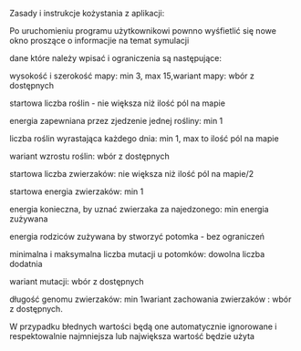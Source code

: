 Zasady i instrukcje kożystania z aplikacji:


Po uruchomieniu programu użytkownikowi pownno wyśfietlić się nowe okno proszące o informacjie na temat symulacji

dane które należy wpisać i ograniczenia są następujące:


wysokość i szerokość mapy: min 3, max 15,wariant mapy: wbór z dostępnych

startowa liczba roślin - nie większa niż ilość pól na mapie

energia zapewniana przez zjedzenie jednej rośliny: min 1

liczba roślin wyrastająca każdego dnia: min 1, max to ilość pól na mapie

wariant wzrostu roślin: wbór z dostępnych

startowa liczba zwierzaków: nie większa niż ilość pól na mapie/2

startowa energia zwierzaków: min 1

energia konieczna, by uznać zwierzaka za najedzonego: min energia zużywana

energia rodziców zużywana by stworzyć potomka - bez ograniczeń

minimalna i maksymalna liczba mutacji u potomków: dowolna liczba dodatnia

wariant mutacji: wbór z dostępnych

długość genomu zwierzaków: min 1wariant zachowania zwierzaków : wbór z dostępnych.

W przypadku błednych wartości będą one automatycznie ignorowane i respektowalnie najmniejsza lub największa wartość będzie użyta

